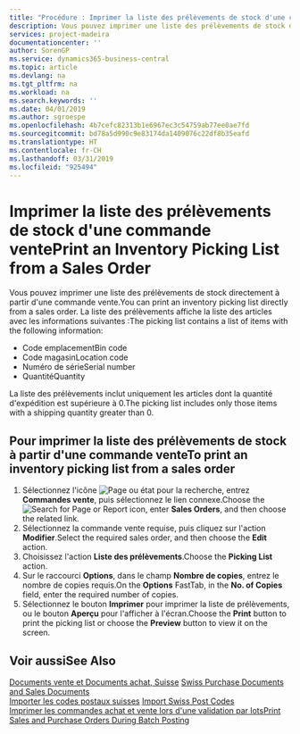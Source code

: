 ```yaml
---
title: "Procédure : Imprimer la liste des prélèvements de stock d'une commande vente"
description: Vous pouvez imprimer une liste des prélèvements de stock directement à partir d'une commande vente.
services: project-madeira
documentationcenter: ''
author: SorenGP
ms.service: dynamics365-business-central
ms.topic: article
ms.devlang: na
ms.tgt_pltfrm: na
ms.workload: na
ms.search.keywords: ''
ms.date: 04/01/2019
ms.author: sgroespe
ms.openlocfilehash: 4b7cefc82313b1e6967ec3c54759ab77ee0ae7fd
ms.sourcegitcommit: bd78a5d990c9e83174da1409076c22df8b35eafd
ms.translationtype: HT
ms.contentlocale: fr-CH
ms.lasthandoff: 03/31/2019
ms.locfileid: "925494"
---
```

# <a name="print-an-inventory-picking-list-from-a-sales-order"></a><span data-ttu-id="3e7fd-103">Imprimer la liste des prélèvements de stock d'une commande vente</span><span class="sxs-lookup"><span data-stu-id="3e7fd-103">Print an Inventory Picking List from a Sales Order</span></span>
<span data-ttu-id="3e7fd-104">Vous pouvez imprimer une liste des prélèvements de stock directement à partir d'une commande vente.</span><span class="sxs-lookup"><span data-stu-id="3e7fd-104">You can print an inventory picking list directly from a sales order.</span></span> <span data-ttu-id="3e7fd-105">La liste des prélèvements affiche la liste des articles avec les informations suivantes :</span><span class="sxs-lookup"><span data-stu-id="3e7fd-105">The picking list contains a list of items with the following information:</span></span>  

- <span data-ttu-id="3e7fd-106">Code emplacement</span><span class="sxs-lookup"><span data-stu-id="3e7fd-106">Bin code</span></span>  
- <span data-ttu-id="3e7fd-107">Code magasin</span><span class="sxs-lookup"><span data-stu-id="3e7fd-107">Location code</span></span>  
- <span data-ttu-id="3e7fd-108">Numéro de série</span><span class="sxs-lookup"><span data-stu-id="3e7fd-108">Serial number</span></span>  
- <span data-ttu-id="3e7fd-109">Quantité</span><span class="sxs-lookup"><span data-stu-id="3e7fd-109">Quantity</span></span>  

<span data-ttu-id="3e7fd-110">La liste des prélèvements inclut uniquement les articles dont la quantité d'expédition est supérieure à 0.</span><span class="sxs-lookup"><span data-stu-id="3e7fd-110">The picking list includes only those items with a shipping quantity greater than 0.</span></span>  

## <a name="to-print-an-inventory-picking-list-from-a-sales-order"></a><span data-ttu-id="3e7fd-111">Pour imprimer la liste des prélèvements de stock à partir d'une commande vente</span><span class="sxs-lookup"><span data-stu-id="3e7fd-111">To print an inventory picking list from a sales order</span></span>  

1.  <span data-ttu-id="3e7fd-112">Sélectionnez l'icône ![Page ou état pour la recherche](../../media/ui-search/search_small.png "Page ou état pour la recherche"), entrez **Commandes vente**, puis sélectionnez le lien connexe.</span><span class="sxs-lookup"><span data-stu-id="3e7fd-112">Choose the ![Search for Page or Report](../../media/ui-search/search_small.png "Search for Page or Report icon") icon, enter **Sales Orders**, and then choose the related link.</span></span>  
2.  <span data-ttu-id="3e7fd-113">Sélectionnez la commande vente requise, puis cliquez sur l'action **Modifier**.</span><span class="sxs-lookup"><span data-stu-id="3e7fd-113">Select the required sales order, and then choose the **Edit** action.</span></span>  
3.  <span data-ttu-id="3e7fd-114">Choisissez l'action **Liste des prélèvements**.</span><span class="sxs-lookup"><span data-stu-id="3e7fd-114">Choose the **Picking List** action.</span></span>  
4.  <span data-ttu-id="3e7fd-115">Sur le raccourci **Options**, dans le champ **Nombre de copies**, entrez le nombre de copies requis.</span><span class="sxs-lookup"><span data-stu-id="3e7fd-115">On the **Options** FastTab, in the **No. of Copies** field, enter the required number of copies.</span></span>  
5.  <span data-ttu-id="3e7fd-116">Sélectionnez le bouton **Imprimer** pour imprimer la liste de prélèvements, ou le bouton **Aperçu** pour l'afficher à l'écran.</span><span class="sxs-lookup"><span data-stu-id="3e7fd-116">Choose the **Print** button to print the picking list or choose the **Preview** button to view it on the screen.</span></span>  

## <a name="see-also"></a><span data-ttu-id="3e7fd-117">Voir aussi</span><span class="sxs-lookup"><span data-stu-id="3e7fd-117">See Also</span></span>  
 <span data-ttu-id="3e7fd-118">[Documents vente et Documents achat, Suisse](swiss-purchase-documents-and-sales-documents.md) </span><span class="sxs-lookup"><span data-stu-id="3e7fd-118">[Swiss Purchase Documents and Sales Documents](swiss-purchase-documents-and-sales-documents.md) </span></span>  
 <span data-ttu-id="3e7fd-119">[Importer les codes postaux suisses](how-to-import-swiss-post-codes.md) </span><span class="sxs-lookup"><span data-stu-id="3e7fd-119">[Import Swiss Post Codes](how-to-import-swiss-post-codes.md) </span></span>  
 [<span data-ttu-id="3e7fd-120">Imprimer les commandes achat et vente lors d'une validation par lots</span><span class="sxs-lookup"><span data-stu-id="3e7fd-120">Print Sales and Purchase Orders During Batch Posting</span></span>](how-to-print-sales-and-purchase-orders-during-batch-posting.md)
